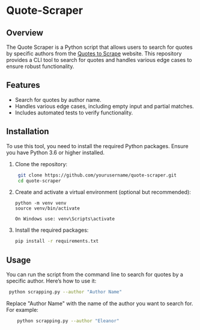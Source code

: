 # Quote-Scraper

## Overview

The Quote Scraper is a Python script that allows users to search for quotes by specific authors from the [Quotes to Scrape](http://quotes.toscrape.com/) website. This repository provides a CLI tool to search for quotes and handles various edge cases to ensure robust functionality.

## Features

- Search for quotes by author name.
- Handles various edge cases, including empty input and partial matches.
- Includes automated tests to verify functionality.

## Installation

To use this tool, you need to install the required Python packages. Ensure you have Python 3.6 or higher installed.

1. Clone the repository:

   ```bash
    git clone https://github.com/yourusername/quote-scraper.git
    cd quote-scraper
    ```
   
2. Create and activate a virtual environment (optional but recommended):
    ```commandline
   python -m venv venv
   source venv/bin/activate  
   
   On Windows use: venv\Scripts\activate
    ```

3. Install the required packages:
    ```bash
    pip install -r requirements.txt
    ```
## Usage

You can run the script from the command line to search for quotes 
by a specific author. Here’s how to use it:

   ```bash
    python scrapping.py --author "Author Name"
   ```

Replace "Author Name" with the name of the author you want to search for. For example:

```bash
    python scrapping.py --author "Eleanor"
```
